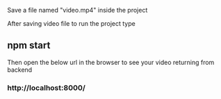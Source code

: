 Save a file named "video.mp4" inside the project

After saving video file to run the project type

## npm start

Then open the below url in the browser to see your video returning from backend

### http://localhost:8000/
